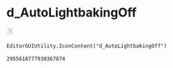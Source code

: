 # d_AutoLightbakingOff
![](/img/d_AutoLightbakingOff.png)

``` CSharp
EditorGUIUtility.IconContent("d_AutoLightbakingOff")
```
```
2955618777930367874
```
